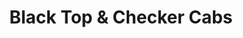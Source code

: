 ---
title: "Black Top & Checker Cabs"
url: /vancouver/black-top-and-checker-cabs/
shop: car repair
---